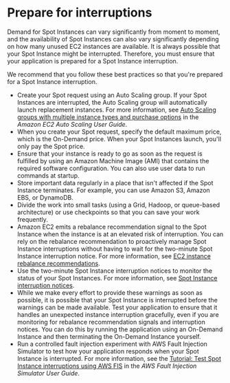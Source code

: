 # Prepare for interruptions<a name="prepare-for-interruptions"></a>

Demand for Spot Instances can vary significantly from moment to moment, and the availability of Spot Instances can also vary significantly depending on how many unused EC2 instances are available\. It is always possible that your Spot Instance might be interrupted\. Therefore, you must ensure that your application is prepared for a Spot Instance interruption\.

We recommend that you follow these best practices so that you're prepared for a Spot Instance interruption\.
+ Create your Spot request using an Auto Scaling group\. If your Spot Instances are interrupted, the Auto Scaling group will automatically launch replacement instances\. For more information, see [Auto Scaling groups with multiple instance types and purchase options](https://docs.aws.amazon.com/autoscaling/ec2/userguide/ec2-auto-scaling-mixed-instances-groups.html) in the *Amazon EC2 Auto Scaling User Guide*\.
+ When you create your Spot request, specify the default maximum price, which is the On\-Demand price\. When your Spot Instances launch, you'll only pay the Spot price\.
+ Ensure that your instance is ready to go as soon as the request is fulfilled by using an Amazon Machine Image \(AMI\) that contains the required software configuration\. You can also use user data to run commands at startup\.
+ Store important data regularly in a place that isn't affected if the Spot Instance terminates\. For example, you can use Amazon S3, Amazon EBS, or DynamoDB\.
+ Divide the work into small tasks \(using a Grid, Hadoop, or queue\-based architecture\) or use checkpoints so that you can save your work frequently\.
+ Amazon EC2 emits a rebalance recommendation signal to the Spot Instance when the instance is at an elevated risk of interruption\. You can rely on the rebalance recommendation to proactively manage Spot Instance interruptions without having to wait for the two\-minute Spot Instance interruption notice\. For more information, see [EC2 instance rebalance recommendations](rebalance-recommendations.md)\.
+ Use the two\-minute Spot Instance interruption notices to monitor the status of your Spot Instances\. For more information, see [Spot Instance interruption notices](spot-instance-termination-notices.md)\.
+ While we make every effort to provide these warnings as soon as possible, it is possible that your Spot Instance is interrupted before the warnings can be made available\. Test your application to ensure that it handles an unexpected instance interruption gracefully, even if you are monitoring for rebalance recommendation signals and interruption notices\. You can do this by running the application using an On\-Demand Instance and then terminating the On\-Demand Instance yourself\.
+ Run a controlled fault injection experiment with AWS Fault Injection Simulator to test how your application responds when your Spot Instance is interrupted\. For more information, see the [Tutorial: Test Spot Instance interruptions using AWS FIS](https://docs.aws.amazon.com/fis/latest/userguide/fis-tutorial-spot-interruptions.html) in the *AWS Fault Injection Simulator User Guide*\.